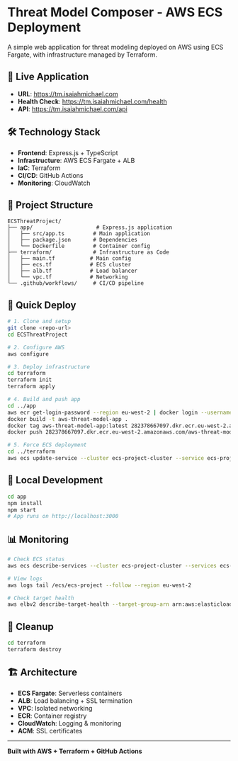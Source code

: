 # Threat Model Composer - AWS ECS Deployment

A simple web application for threat modeling deployed on AWS using ECS Fargate, with infrastructure managed by Terraform.

## 🚀 Live Application

- **URL**: https://tm.isaiahmichael.com
- **Health Check**: https://tm.isaiahmichael.com/health
- **API**: https://tm.isaiahmichael.com/api

## 🛠️ Technology Stack

- **Frontend**: Express.js + TypeScript
- **Infrastructure**: AWS ECS Fargate + ALB
- **IaC**: Terraform
- **CI/CD**: GitHub Actions
- **Monitoring**: CloudWatch

## 📁 Project Structure

```
ECSThreatProject/
├── app/                    # Express.js application
│   ├── src/app.ts         # Main application
│   ├── package.json       # Dependencies
│   └── Dockerfile         # Container config
├── terraform/             # Infrastructure as Code
│   ├── main.tf           # Main config
│   ├── ecs.tf            # ECS cluster
│   ├── alb.tf            # Load balancer
│   └── vpc.tf            # Networking
└── .github/workflows/     # CI/CD pipeline
```

## 🚀 Quick Deploy

```bash
# 1. Clone and setup
git clone <repo-url>
cd ECSThreatProject

# 2. Configure AWS
aws configure

# 3. Deploy infrastructure
cd terraform
terraform init
terraform apply

# 4. Build and push app
cd ../app
aws ecr get-login-password --region eu-west-2 | docker login --username AWS --password-stdin 282378667097.dkr.ecr.eu-west-2.amazonaws.com
docker build -t aws-threat-model-app .
docker tag aws-threat-model-app:latest 282378667097.dkr.ecr.eu-west-2.amazonaws.com/aws-threat-model-app:latest
docker push 282378667097.dkr.ecr.eu-west-2.amazonaws.com/aws-threat-model-app:latest

# 5. Force ECS deployment
cd ../terraform
aws ecs update-service --cluster ecs-project-cluster --service ecs-project-service --force-new-deployment --region eu-west-2
```

## 🔧 Local Development

```bash
cd app
npm install
npm start
# App runs on http://localhost:3000
```

## 📊 Monitoring

```bash
# Check ECS status
aws ecs describe-services --cluster ecs-project-cluster --services ecs-project-service --region eu-west-2

# View logs
aws logs tail /ecs/ecs-project --follow --region eu-west-2

# Check target health
aws elbv2 describe-target-health --target-group-arn arn:aws:elasticloadbalancing:eu-west-2:282378667097:targetgroup/ecs-project-tg-v2/14f96219f9a6c373 --region eu-west-2
```

## 🧹 Cleanup

```bash
cd terraform
terraform destroy
```

## 🏗️ Architecture

- **ECS Fargate**: Serverless containers
- **ALB**: Load balancing + SSL termination  
- **VPC**: Isolated networking
- **ECR**: Container registry
- **CloudWatch**: Logging & monitoring
- **ACM**: SSL certificates

---

**Built with AWS + Terraform + GitHub Actions**
